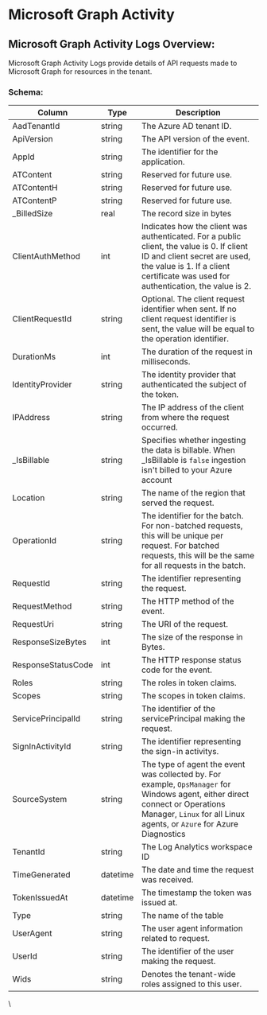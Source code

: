 # Microsoft Graph Activity

## Microsoft Graph Activity Logs Overview:

Microsoft Graph Activity Logs provide details of API requests made to Microsoft Graph for resources in the tenant.

### Schema:

| Column             | Type     | Description                                                                                                                                                                                                    |
| ------------------ | -------- | -------------------------------------------------------------------------------------------------------------------------------------------------------------------------------------------------------------- |
| AadTenantId        | string   | The Azure AD tenant ID.                                                                                                                                                                                        |
| ApiVersion         | string   | The API version of the event.                                                                                                                                                                                  |
| AppId              | string   | The identifier for the application.                                                                                                                                                                            |
| ATContent          | string   | Reserved for future use.                                                                                                                                                                                       |
| ATContentH         | string   | Reserved for future use.                                                                                                                                                                                       |
| ATContentP         | string   | Reserved for future use.                                                                                                                                                                                       |
| \_BilledSize       | real     | The record size in bytes                                                                                                                                                                                       |
| ClientAuthMethod   | int      | Indicates how the client was authenticated. For a public client, the value is 0. If client ID and client secret are used, the value is 1. If a client certificate was used for authentication, the value is 2. |
| ClientRequestId    | string   | Optional. The client request identifier when sent. If no client request identifier is sent, the value will be equal to the operation identifier.                                                               |
| DurationMs         | int      | The duration of the request in milliseconds.                                                                                                                                                                   |
| IdentityProvider   | string   | The identity provider that authenticated the subject of the token.                                                                                                                                             |
| IPAddress          | string   | The IP address of the client from where the request occurred.                                                                                                                                                  |
| \_IsBillable       | string   | Specifies whether ingesting the data is billable. When \_IsBillable is `false` ingestion isn't billed to your Azure account                                                                                    |
| Location           | string   | The name of the region that served the request.                                                                                                                                                                |
| OperationId        | string   | The identifier for the batch. For non-batched requests, this will be unique per request. For batched requests, this will be the same for all requests in the batch.                                            |
| RequestId          | string   | The identifier representing the request.                                                                                                                                                                       |
| RequestMethod      | string   | The HTTP method of the event.                                                                                                                                                                                  |
| RequestUri         | string   | The URI of the request.                                                                                                                                                                                        |
| ResponseSizeBytes  | int      | The size of the response in Bytes.                                                                                                                                                                             |
| ResponseStatusCode | int      | The HTTP response status code for the event.                                                                                                                                                                   |
| Roles              | string   | The roles in token claims.                                                                                                                                                                                     |
| Scopes             | string   | The scopes in token claims.                                                                                                                                                                                    |
| ServicePrincipalId | string   | The identifier of the servicePrincipal making the request.                                                                                                                                                     |
| SignInActivityId   | string   | The identifier representing the sign-in activitys.                                                                                                                                                             |
| SourceSystem       | string   | The type of agent the event was collected by. For example, `OpsManager` for Windows agent, either direct connect or Operations Manager, `Linux` for all Linux agents, or `Azure` for Azure Diagnostics         |
| TenantId           | string   | The Log Analytics workspace ID                                                                                                                                                                                 |
| TimeGenerated      | datetime | The date and time the request was received.                                                                                                                                                                    |
| TokenIssuedAt      | datetime | The timestamp the token was issued at.                                                                                                                                                                         |
| Type               | string   | The name of the table                                                                                                                                                                                          |
| UserAgent          | string   | The user agent information related to request.                                                                                                                                                                 |
| UserId             | string   | The identifier of the user making the request.                                                                                                                                                                 |
| Wids               | string   | Denotes the tenant-wide roles assigned to this user.                                                                                                                                                           |

\
